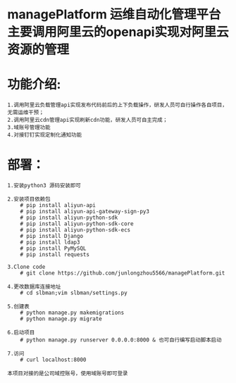 # managePlatform 运维自动化管理平台 主要调用阿里云的openapi实现对阿里云资源的管理

# 功能介绍:
    1.调用阿里云负载管理api实现发布代码前后的上下负载操作，研发人员可自行操作各自项目，无需运维干预；
    2.调用阿里云cdn管理api实现刷新cdn功能，研发人员可自主完成；
    3.域账号管理功能
    4.对接钉钉实现定制化通知功能

# 部署： 
    1.安装python3 源码安装即可
    
    2.安装项目依赖包 
        # pip install aliyun-api
        # pip install aliyun-api-gateway-sign-py3
        # pip install aliyun-python-sdk
        # pip install aliyun-python-sdk-core
        # pip install aliyun-python-sdk-ecs
        # pip install Django
        # pip install ldap3
        # pip install PyMySQL
        # pip install requests
        
    3.Clone code
        # git clone https://github.com/junlongzhou5566/managePlatform.git
        
    4.更改数据库连接地址
        # cd slbman;vim slbman/settings.py
        
    5.创建表
        # python manage.py makemigrations
        # python manage.py migrate
    
    6.启动项目
        # python manage.py runserver 0.0.0.0:8000 & 也可自行编写启动脚本启动
        
    7.访问
        # curl localhost:8000
        
    本项目对接的是公司域控账号，使用域账号即可登录  
